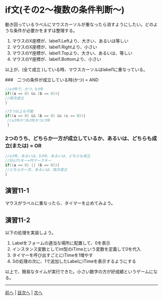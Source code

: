 # if文(その2～複数の条件判断～)
動き回っているラベルにマウスカーソルが重なったら消すようにしたい。どのような条件が必要かをまずは整理する。

1. マウスのX座標が、label1.Leftより、大きい、あるいは等しい
2. マウスのX座標が、label1.Rightより、小さい
3. マウスのY座標が、label1.Topより、大きい、あるいは、等しい
4. マウスのY座標が、label1.Bottomより、小さい

以上が、(全て成立 )している時、マウスカーソルはlabel1に重なっている。


###　二つの条件が成立している時(かつ) = AND

```cs
//aが0で、かつ、bが0
if((a == 0) && (b == 0)){
//両方成立
}

//3つ以上も可能
if((a == 0) && (b == 0) && (c == 0)){
 //aが0かつbが0かつcが0
 }
```

### 2つのうち、どちらか一方が成立しているか、あるいは、どちらも成立(または) = OR

```cs
//aが0、あるいは、bが0、あるいは、どちらも成立
//Shiftキー+円マークキー
if((a == 0) || (b == 0)){
//どちらか一方、あるいは、両方成立
}
```

## 演習11-1
マウスがラベルに重なったら、タイマーを止めてみよう。

## 演習11-2
以下の処理を実装しよう。

1.	Labelをフォームの適当な場所に配置して、0を表示
2.	インスタンス変数としてint型のiTimeという変数を定義して0を代入
3.	タイマーを呼び出すごとにiTimeを1増やす
4.	3の処理の次に、1で追加したLabelにiTimeを表示するようにする

以上で、簡易なタイムが実行できた。小さい数字の方が好成績というゲームになる。

---

[前へ](10.md) | [目次へ](README.md#%E7%9B%AE%E6%AC%A1) | [次へ](12.md)
